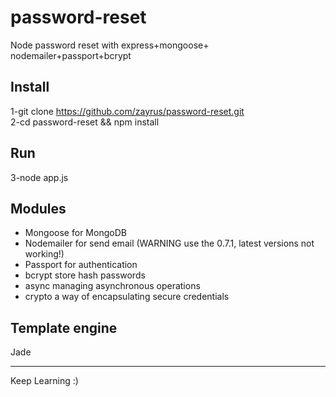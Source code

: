 # password-reset
Node password reset with express+mongoose+ nodemailer+passport+bcrypt

Install 
------------
1-git clone https://github.com/zayrus/password-reset.git <br>
2-cd password-reset && npm install

Run
------------
3-node app.js

Modules
-----------
* Mongoose for MongoDB <br>
* Nodemailer for send email (WARNING use the 0.7.1, latest versions not working!) <br>
* Passport for authentication <br>
* bcrypt store hash passwords <br>
* async  managing asynchronous operations <br>
* crypto a way of encapsulating secure credentials <br>

Template engine
-----------
 Jade<br>

<hr>
Keep Learning :)<br>
